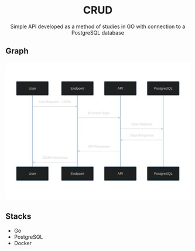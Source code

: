 <h1 align="center"> CRUD </h1>
<p align="center">Simple API developed as a method of studies in GO with connection to a PostgreSQL database</p>

## Graph
<img src="graph.svg">


## Stacks
<ul>
<li>Go</li>
<li>PostgreSQL</li>
<li>Docker</li>
</ul>